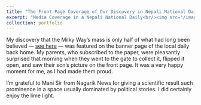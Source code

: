 ```yaml
---
title: "The Front Page Coverage of Our Discovery in Nepali National Daily."
excerpt: "Media Coverage in a Nepali National Daily<br/><img src='/images/NagarikNews_Profile.jpg'>"
collection: portfolio
---
```


My discovery that the Milky Way’s mass is only half of what had long been believed — [see here](https://pkaf.github.io/portfolio/portfolio-1/) — was featured on the banner page of the local daily back home. My parents, who subscribed to the paper, were pleasantly surprised that morning when they went to the gate to collect it, flipped it open, and saw their son’s picture on the front page. It was a very happy moment for me, as I had made them proud.

I’m grateful to Mani Sir from Nagarik News for giving a scientific result such prominence in a space usually dominated by political stories.
I did certainly enjoy the lime light.
